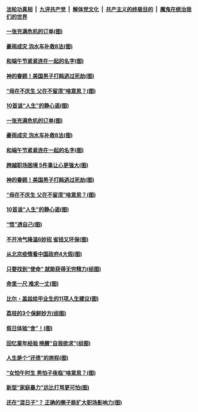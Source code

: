 ####  [法轮功真相](../../../../basic/blob/master/README.md?t=06241802) &nbsp;|&nbsp; [九评共产党](../../../../9ping.md/blob/master/README.md?t=06241802) &nbsp;|&nbsp; [解体党文化](../../../../jtdwh.md/blob/master/README.md?t=06241802)  &nbsp;|&nbsp; [共产主义的终极目的](../../../../gczydzjmd.md/blob/master/README.md?t=06241802) &nbsp;|&nbsp; [魔鬼在统治我们的世界](../../../../mgztzwmdsj.md/blob/master/README.md?t=06241802) 

#### [一张充满危机的订单(图)](../pages/p8/936981.md?t=06241802) 

#### [豪雨成灾 泡水车补救8法(图)](../pages/p8/937526.md?t=06241802) 

#### [和端午节紧紧连在一起的名字(图)](../pages/p8/937448.md?t=06241802) 

#### [神的眷顾！美国男子打盹逃过死劫(图)](../pages/p8/936985.md?t=06241802) 

#### [“母在不庆生 父在不留须”啥意思？(图)](../pages/p8/937234.md?t=06241802) 

#### [10首谈“人生”的静心谣(图)](../pages/p8/936965.md?t=06241802) 

#### [一张充满危机的订单(图)](../pages/p8/936981.md?t=06241802) 

#### [豪雨成灾 泡水车补救8法(图)](../pages/p8/937526.md?t=06241802) 

#### [和端午节紧紧连在一起的名字(图)](../pages/p8/937448.md?t=06241802) 

#### [跨越职场困境 5件事让心更强大(图)](../pages/p8/937375.md?t=06241802) 

#### [神的眷顾！美国男子打盹逃过死劫(图)](../pages/p8/936985.md?t=06241802) 

#### [“母在不庆生 父在不留须”啥意思？(图)](../pages/p8/937234.md?t=06241802) 

#### [10首谈“人生”的静心谣(图)](../pages/p8/936965.md?t=06241802) 

#### [“悟”透自己(图)](../pages/p8/936972.md?t=06241802) 

#### [不开冷气降温6妙招 省钱又环保(图)](../pages/p8/937329.md?t=06241802) 

#### [从北京疫情看中国政府4大假(图)](../pages/p8/937196.md?t=06241802) 

#### [只要找到“使命” 就能获得无穷精力(组图)](../pages/p8/937159.md?t=06241802) 

#### [命里一尺 难求一丈(图)](../pages/p8/936782.md?t=06241802) 

#### [比尔・盖兹给毕业生的11项人生建议(图)](../pages/p8/936231.md?t=06241802) 

#### [荔枝的3个保鲜妙方(组图)](../pages/p8/936950.md?t=06241802) 

#### [假日体验“舍”！(图)](../pages/p8/937183.md?t=06241802) 

#### [回忆童年经验 唤醒“自我欲求”(组图)](../pages/p8/937082.md?t=06241802) 

#### [人生是个“还债”的旅程(图)](../pages/p8/936768.md?t=06241802) 

#### [“女怕午时生 男怕子夜临”啥意思？(图)](../pages/p8/937081.md?t=06241802) 

#### [新型“家庭暴力”远比打骂更可怕(图)](../pages/p8/936230.md?t=06241802) 

#### [还在“混日子”？ 正确的圈子能扩大职场影响力(图)](../pages/p8/937049.md?t=06241802) 

